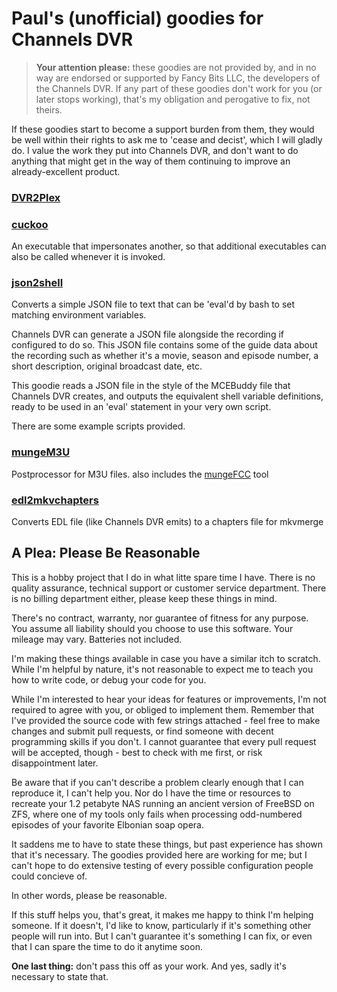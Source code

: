 # Paul's (unofficial) goodies for Channels DVR

 > **Your attention please:** these goodies are not provided by, and in no way are endorsed or supported by Fancy Bits LLC,
 > the developers of the Channels DVR. If any part of these goodies don't work for you (or later stops working), that's
 > my obligation and perogative to fix, not theirs.

If these goodies start to become a support burden from them, they would be well within their rights to ask me to 'cease and decist',
which I will gladly do. I value the work they put into Channels DVR, and don't want to do anything that might get in the way of them
continuing to improve an already-excellent product.

### [DVR2Plex](https://channels-dvr-goodies.github.io/DVR2Plex)

### [cuckoo](https://channels-dvr-goodies.github.io/cuckoo)

An executable that impersonates another, so that additional executables can also be called whenever it is invoked.

### [json2shell](https://channels-dvr-goodies.github.io/DVR2Plex)

Converts a simple JSON file to text that can be 'eval'd by bash to set matching environment variables.

Channels DVR can generate a JSON file alongside the recording if configured to do so. This JSON file contains
some of the guide data about the recording such as whether it's a movie, season and episode number, a short
description, original broadcast date, etc.

This goodie reads a JSON file in the style of the MCEBuddy file that Channels DVR creates, and outputs the
equivalent shell variable definitions, ready to be used in an 'eval' statement in your very own script.

There are some example scripts provided.

### [mungeM3U](https://channels-dvr-goodies.github.io/mungeM3U)

Postprocessor for M3U files. also includes the [mungeFCC](https://channels-dvr-goodies.github.io/mungeFCC) tool

### [edl2mkvchapters](https://channels-dvr-goodies.github.io/edl2mkvchapters)

Converts EDL file (like Channels DVR emits) to a chapters file for mkvmerge


## A Plea: Please Be Reasonable

This is a hobby project that I do in what litte spare time I have. There is no quality assurance, technical support or customer
service department. There is no billing department either, please keep these things in mind.

There's no contract, warranty, nor guarantee of fitness for any purpose. You assume all liability should you choose to use this
software. Your mileage may vary. Batteries not included.

I'm making these things available in case you have a similar itch to scratch. While I'm helpful by nature, it's not reasonable to
expect me to teach you how to write code, or debug your code for you.

While I'm interested to hear your ideas for features or improvements, I'm not required to agree with you, or obliged to implement
them. Remember that I've provided the source code with few strings attached - feel free to make changes and submit pull requests,
or find someone with decent programming skills if you don't. I cannot guarantee that every pull request will be accepted, though -
best to check with me first, or risk disappointment later.

Be aware that if you can't describe a problem clearly enough that I can reproduce it, I can't help you. Nor do I have the time or
resources to recreate your 1.2 petabyte NAS running an ancient version of FreeBSD on ZFS, where one of my tools only fails when
processing odd-numbered episodes of your favorite Elbonian soap opera.

It saddens me to have to state these things, but past experience has shown that it's necessary. The goodies provided here are
working for me; but I can't hope to do extensive testing of every possible configuration people could concieve of.

In other words, please be reasonable.

If this stuff helps you, that's great, it makes me happy to think I'm helping someone. If it doesn't, I'd like to know,
particularly if it's something other people will run into. But I can't guarantee it's something I can fix, or even that
I can spare the time to do it anytime soon. 

**One last thing:** don't pass this off as your work. And yes, sadly it's necessary to state that.
